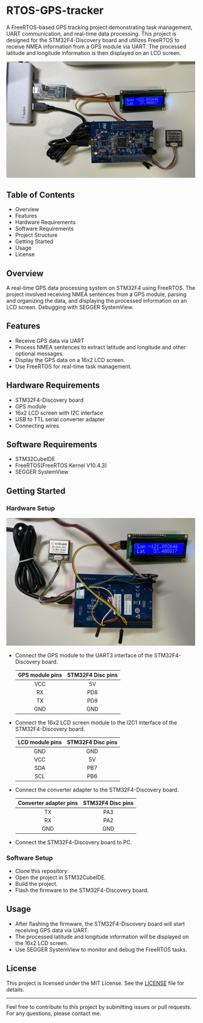 # RTOS-GPS-tracker
A FreeRTOS-based GPS tracking project demonstrating task management, UART communication, and real-time data processing.
This project is designed for the STM32F4-Discovery board and utilizes FreeRTOS to receive NMEA information from a GPS module via UART. The processed latitude and longitude information is then displayed on an LCD screen.

<img src="images/picture_1.jpg" alt="Project Image 1" width="500">

## Table of Contents
* Overview
* Features
* Hardware Requirements
* Software Requirements
* Project Structure
* Getting Started
* Usage
* License

## Overview
A real-time GPS data processing system on STM32F4 using FreeRTOS. The project involved receiving NMEA sentences from a GPS module, parsing and organizing the data, and displaying the processed information on an LCD screen. Debugging with SEGGER SystemView.

## Features
* Receive GPS data via UART
* Process NMEA sentences to extract latitude and longitude and other optional messages.
* Display the GPS data on a 16x2 LCD screen.
* Use FreeRTOS for real-time task management.

## Hardware Requirements
* STM32F4-Discovery board
* GPS module
* 16x2 LCD screen with I2C interface
* USB to TTL serial converter adapter
* Connecting wires

## Software Requirements
* STM32CubeIDE
* FreeRTOS(FreeRTOS Kernel V10.4.3)
* SEGGER SystemView

## Getting Started
### Hardware Setup
<img src="images/picture_2.jpg" alt="Project Image 2" width="500">

* Connect the GPS module to the UART3 interface of the STM32F4-Discovery board.

  | GPS module pins | STM32F4 Disc pins |
  | :-----------: | :-----------:|
  | VCC | 5V  |
  | RX  | PD8 |
  | TX  | PD9 |
  | GND | GND |
  
* Connect the 16x2 LCD screen module to the I2C1 interface of the STM32F4-Discovery board.
  
  | LCD module pins | STM32F4 Disc pins |
  | :-----------: | :-----------:|
  | GND | GND |
  | VCC | 5V |
  | SDA | PB7 |
  | SCL | PB6 |
  
* Connect the converter adapter to the STM32F4-Discovery board.
  
  | Converter adapter pins | STM32F4 Disc pins |
  | :-----------: | :-----------:|
  | TX  | PA3 |
  | RX  | PA2 |
  | GND | GND |
  
* Connect the STM32F4-Discovery board to PC.

### Software Setup
* Clone this repository:
* Open the project in STM32CubeIDE.
* Build the project.
* Flash the firmware to the STM32F4-Discovery board.

## Usage
* After flashing the firmware, the STM32F4-Discovery board will start receiving GPS data via UART.
* The processed latitude and longitude information will be displayed on the 16x2 LCD screen.
* Use SEGGER SystemView to monitor and debug the FreeRTOS tasks.

## License
This project is licensed under the MIT License. See the [LICENSE](./LICENSE) file for details.

___
Feel free to contribute to this project by submitting issues or pull requests. 
For any questions, please contact me.
